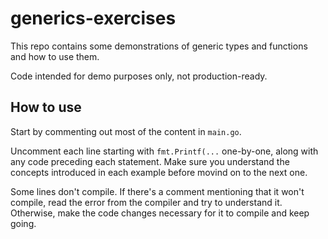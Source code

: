# generics-exercises

This repo contains some demonstrations of generic types and functions and how to use them.

Code intended for demo purposes only, not production-ready.

## How to use

Start by commenting out most of the content in `main.go`.

Uncomment each line starting with `fmt.Printf(...` one-by-one, along with any code preceding each
statement. Make sure you understand the concepts introduced in each example before movind on to 
the next one.

Some lines don't compile. If there's a comment mentioning that it won't compile,
read the error from the compiler and try to understand it. Otherwise, make the
code changes necessary for it to compile and keep going. 
